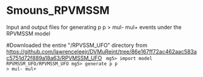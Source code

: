 # Smouns_RPVMSSM
Input and output files for generating p p > mul- mul+ events under the RPVMSSM model

#Downloaded the entire "/RPVSSM_UFO" directory from https://github.com/lawrenceleejr/DVMuReint/tree/86e167ff72ac462aac583ac5751d72f889a18a63/RPVMSSM_UFO
<code>
mg5> import model RPVMSSM_UFO/RPVMSSM_UFO 
mg5> generate p p > mul- mul+ </code>


  

